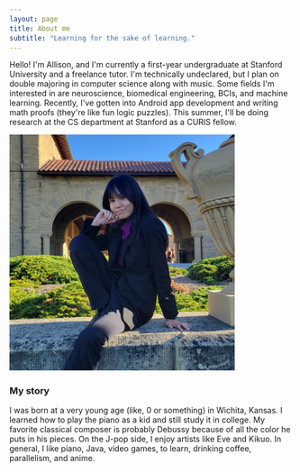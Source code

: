 ```yaml
---
layout: page
title: About me
subtitle: "Learning for the sake of learning."
---
```


Hello! I'm Allison, and I'm currently a first-year undergraduate at Stanford University and a freelance tutor. I'm technically undeclared, but I plan on double majoring in computer science along with music. Some fields I'm interested in are neuroscience, biomedical engineering, BCIs, and machine learning. 
Recently, I've gotten into Android app development and writing math proofs (they're like fun logic puzzles). This summer, I'll be doing research at the CS department at Stanford as a CURIS fellow. 

<img src="/assets/img/20220305_194431.jpg" width="400">

### My story

I was born at a very young age (like, 0 or something) in Wichita, Kansas. I learned how to play the piano as a kid and still study it in college. My favorite classical composer is probably Debussy because of all the color he puts in his pieces. On the J-pop side, I enjoy artists like Eve and Kikuo. In general, I like piano, Java, video games, to learn, drinking coffee, parallelism, and anime.
